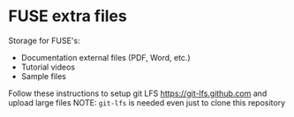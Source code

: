 # FUSE extra files

Storage for FUSE's:

* Documentation external files (PDF, Word, etc.)
* Tutorial videos
* Sample files

Follow these instructions to setup git LFS https://git-lfs.github.com and upload large files
NOTE: `git-lfs` is needed even just to clone this repository
